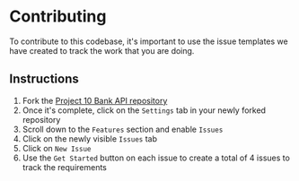 # Contributing

To contribute to this codebase, it's important to use the issue templates we have created to track the work that you are doing.

## Instructions

1. Fork the [Project 10 Bank API repository](https://github.com/OpenClassrooms-Student-Center/Project-10-Bank-API)
1. Once it's complete, click on the `Settings` tab in your newly forked repository
1. Scroll down to the `Features` section and enable `Issues`
1. Click on the newly visible `Issues` tab
1. Click on `New Issue`
1. Use the `Get Started` button on each issue to create a total of 4 issues to track the requirements
